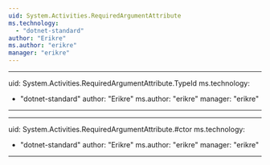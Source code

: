 ```yaml
---
uid: System.Activities.RequiredArgumentAttribute
ms.technology: 
  - "dotnet-standard"
author: "Erikre"
ms.author: "erikre"
manager: "erikre"
---
```


---
uid: System.Activities.RequiredArgumentAttribute.TypeId
ms.technology: 
  - "dotnet-standard"
author: "Erikre"
ms.author: "erikre"
manager: "erikre"
---

---
uid: System.Activities.RequiredArgumentAttribute.#ctor
ms.technology: 
  - "dotnet-standard"
author: "Erikre"
ms.author: "erikre"
manager: "erikre"
---
